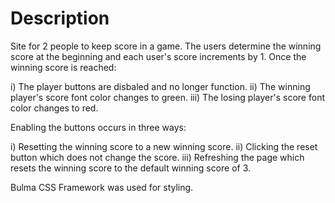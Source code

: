 # Description

Site for 2 people to keep score in a game. The users determine the winning score at the beginning and each user's score increments by 1. Once the winning score is reached:

i) The player buttons are disbaled and no longer function.
ii) The winning player's score font color changes to green.
iii) The losing player's score font color changes to red.

Enabling the buttons occurs in three ways:

i) Resetting the winning score to a new winning score.
ii) Clicking the reset button which does not change the score.
iii) Refreshing the page which resets the winning score to the default winning score of 3.

Bulma CSS Framework was used for styling.
